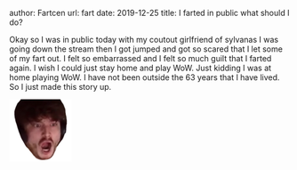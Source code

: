 author: Fartcen
url: fart
date: 2019-12-25
title: I farted in public what should I do?

Okay so I was in public today with my coutout girlfriend of sylvanas I was going down the stream then I got jumped and got so scared that I let some of my fart out.
I felt so embarrassed and I felt so much guilt that I farted again. I wish I could just stay home and play WoW. Just kidding I was at home playing WoW.
I have not been outside the 63 years that I have lived. So I just made this story up.

![graycenRage](/static/media/posts/graycenRage.png)